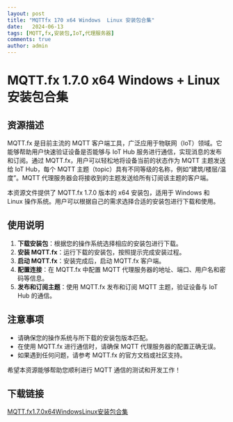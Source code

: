 ```yaml
---
layout: post
title: "MQTTfx 170 x64 Windows  Linux 安装包合集"
date:   2024-06-13
tags: [MQTT,fx,安装包,IoT,代理服务器]
comments: true
author: admin
---
```

# MQTT.fx 1.7.0 x64 Windows + Linux 安装包合集

## 资源描述

MQTT.fx 是目前主流的 MQTT 客户端工具，广泛应用于物联网（IoT）领域。它能够帮助用户快速验证设备是否能够与 IoT Hub 服务进行通信，实现消息的发布和订阅。通过 MQTT.fx，用户可以轻松地将设备当前的状态作为 MQTT 主题发送给 IoT Hub，每个 MQTT 主题（topic）具有不同等级的名称，例如“建筑/楼层/温度”。MQTT 代理服务器会将接收到的主题发送给所有订阅该主题的客户端。

本资源文件提供了 MQTT.fx 1.7.0 版本的 x64 安装包，适用于 Windows 和 Linux 操作系统。用户可以根据自己的需求选择合适的安装包进行下载和使用。

## 使用说明

1. **下载安装包**：根据您的操作系统选择相应的安装包进行下载。
2. **安装 MQTT.fx**：运行下载的安装包，按照提示完成安装过程。
3. **启动 MQTT.fx**：安装完成后，启动 MQTT.fx 客户端。
4. **配置连接**：在 MQTT.fx 中配置 MQTT 代理服务器的地址、端口、用户名和密码等信息。
5. **发布和订阅主题**：使用 MQTT.fx 发布和订阅 MQTT 主题，验证设备与 IoT Hub 的通信。

## 注意事项

- 请确保您的操作系统与所下载的安装包版本匹配。
- 在使用 MQTT.fx 进行通信时，请确保 MQTT 代理服务器的配置正确无误。
- 如果遇到任何问题，请参考 MQTT.fx 的官方文档或社区支持。

希望本资源能够帮助您顺利进行 MQTT 通信的测试和开发工作！

## 下载链接

[MQTT.fx1.7.0x64WindowsLinux安装包合集](https://pan.quark.cn/s/d0524e5c780f)